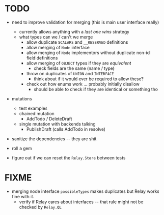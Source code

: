 TODO
====

- need to improve validation for merging (this is main user interface really)
  - currently allows anything with a *last one wins* strategy
  - what types can we / can't we merge
    - allow duplicate `SCALARS` and `__RESERVED` definitions
    - allow merging of `Node` interface
    - allow merging of `Node` implementors without duplicate non-id field definitions
    - allow merging of `OBJECT` types if they are *equivalent*
      - check fields are the same (name / type)
    - throw on duplicates of `UNION` and `INTERFACE`
      - think about if it would ever be required to allow these?
    - check out how enums work ... probably initially disallow
      - should be able to check if they are identical or something tho

- mutations
  - test examples
  - chained mutation
    - AddTodo / DeleteDraft
  - single mutation with backends talking
    - PublishDraft (calls AddTodo in resolve)

- sanitize the dependencies -- they are shit

- roll a gem

- figure out if we can reset the `Relay.Store` between tests



FIXME
=====

- merging node interface `possibleTypes` makes duplicates but Relay works fine with it.
  - verify if Relay cares about interfaces -- that rule might not be checked by `Relay.QL`
